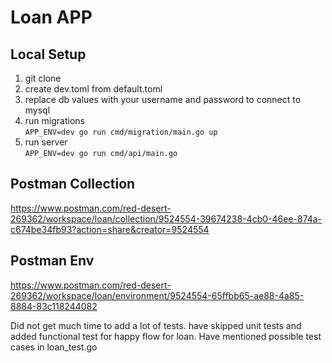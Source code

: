 # Loan APP

## Local Setup
1. git clone 
2. create dev.toml from default.toml
3. replace db values with your username and password to connect to mysql
4. run migrations <br>
``
APP_ENV=dev go run cmd/migration/main.go up
``
5. run server <br>
``
   APP_ENV=dev go run cmd/api/main.go
``


## Postman Collection
https://www.postman.com/red-desert-269362/workspace/loan/collection/9524554-39674238-4cb0-46ee-874a-c674be34fb93?action=share&creator=9524554

## Postman Env
https://www.postman.com/red-desert-269362/workspace/loan/environment/9524554-65ffbb65-ae88-4a85-8884-83c118244082


Did not get much time to add a lot of tests. have skipped unit tests and 
added functional test for happy flow for loan.
Have mentioned possible test cases in loan_test.go
